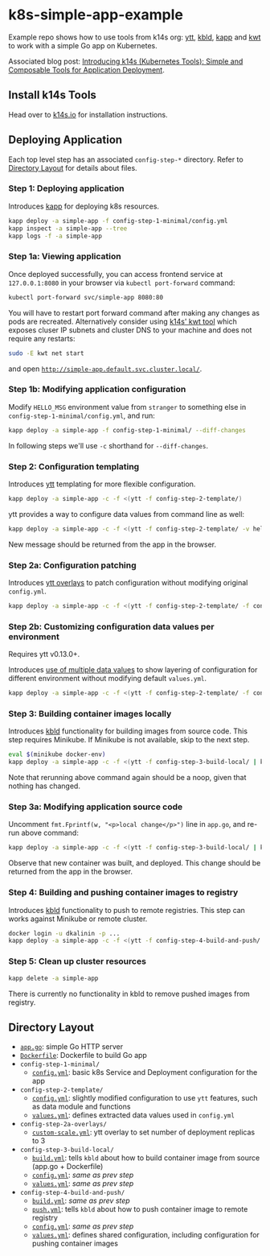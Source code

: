 # k8s-simple-app-example

Example repo shows how to use tools from k14s org: [ytt](https://get-ytt.io), [kbld](https://get-kbld.io), [kapp](https://get-kapp.io) and [kwt](https://github.com/k14s/kapp) to work with a simple Go app on Kubernetes.

Associated blog post: [Introducing k14s (Kubernetes Tools): Simple and Composable Tools for Application Deployment](https://content.pivotal.io/blog/introducing-k14s-kubernetes-tools-simple-and-composable-tools-for-application-deployment).

## Install k14s Tools

Head over to [k14s.io](https://k14s.io/) for installation instructions.

## Deploying Application

Each top level step has an associated `config-step-*` directory. Refer to [Directory Layout](#directory-layout) for details about files.

### Step 1: Deploying application

Introduces [kapp](https://get-kapp.io) for deploying k8s resources.

```bash
kapp deploy -a simple-app -f config-step-1-minimal/config.yml
kapp inspect -a simple-app --tree
kapp logs -f -a simple-app
```

### Step 1a: Viewing application

Once deployed successfully, you can access frontend service at `127.0.0.1:8080` in your browser via `kubectl port-forward` command:

```bash
kubectl port-forward svc/simple-app 8080:80
```

You will have to restart port forward command after making any changes as pods are recreated. Alternatively consider using [k14s' kwt tool](https://github.com/k14s/kwt) which exposes cluser IP subnets and cluster DNS to your machine and does not require any restarts:

```bash
sudo -E kwt net start
```

and open [`http://simple-app.default.svc.cluster.local/`](http://simple-app.default.svc.cluster.local/).

### Step 1b: Modifying application configuration

Modify `HELLO_MSG` environment value from `stranger` to something else in `config-step-1-minimal/config.yml`, and run:

```bash
kapp deploy -a simple-app -f config-step-1-minimal/ --diff-changes
```

In following steps we'll use `-c` shorthand for `--diff-changes`.

### Step 2: Configuration templating

Introduces [ytt](https://get-ytt.io) templating for more flexible configuration.

```bash
kapp deploy -a simple-app -c -f <(ytt -f config-step-2-template/)
```

ytt provides a way to configure data values from command line as well:

```bash
kapp deploy -a simple-app -c -f <(ytt -f config-step-2-template/ -v hello_msg=another-stranger)
```

New message should be returned from the app in the browser.

### Step 2a: Configuration patching

Introduces [ytt overlays](https://github.com/k14s/ytt/blob/develop/docs/lang-ref-ytt-overlay.md) to patch configuration without modifying original `config.yml`.

```bash
kapp deploy -a simple-app -c -f <(ytt -f config-step-2-template/ -f config-step-2a-overlays/custom-scale.yml)
```

### Step 2b: Customizing configuration data values per environment

Requires ytt v0.13.0+.

Introduces [use of multiple data values](https://github.com/k14s/ytt/blob/develop/docs/ytt-data-values.md) to show layering of configuration for different environment without modifying default `values.yml`.

```bash
kapp deploy -a simple-app -c -f <(ytt -f config-step-2-template/ -f config-step-2b-multiple-data-values/)
```

### Step 3: Building container images locally

Introduces [kbld](https://get-kbld.io) functionality for building images from source code. This step requires Minikube. If Minikube is not available, skip to the next step.

```bash
eval $(minikube docker-env)
kapp deploy -a simple-app -c -f <(ytt -f config-step-3-build-local/ | kbld -f-)
```

Note that rerunning above command again should be a noop, given that nothing has changed.

### Step 3a: Modifying application source code

Uncomment `fmt.Fprintf(w, "<p>local change</p>")` line in `app.go`, and re-run above command:

```bash
kapp deploy -a simple-app -c -f <(ytt -f config-step-3-build-local/ | kbld -f-)
```

Observe that new container was built, and deployed. This change should be returned from the app in the browser.

### Step 4: Building and pushing container images to registry

Introduces [kbld](https://get-kbld.io) functionality to push to remote registries. This step can works against Minikube or remote cluster.

```bash
docker login -u dkalinin -p ...
kapp deploy -a simple-app -c -f <(ytt -f config-step-4-build-and-push/ -v push_images=true -v push_images_repo=docker.io/dkalinin/k8s-simple-app | kbld -f-)
```

### Step 5: Clean up cluster resources

```bash
kapp delete -a simple-app
```

There is currently no functionality in kbld to remove pushed images from registry.

## Directory Layout

- [`app.go`](app.go): simple Go HTTP server
- [`Dockerfile`](Dockerfile): Dockerfile to build Go app
- `config-step-1-minimal/`
  - [`config.yml`](config-step-1-minimal/config.yml): basic k8s Service and Deployment configuration for the app
- `config-step-2-template/`
  - [`config.yml`](config-step-2-template/config.yml): slightly modified configuration to use `ytt` features, such as data module and functions
  - [`values.yml`](config-step-2-template/values.yml): defines extracted data values used in `config.yml`
- `config-step-2a-overlays/`
  - [`custom-scale.yml`](config-step-2a-overlays/custom-scale.yml): ytt overlay to set number of deployment replicas to 3
- `config-step-3-build-local/`
  - [`build.yml`](config-step-3-build-local/build.yml): tells `kbld` about how to build container image from source (app.go + Dockerfile)
  - [`config.yml`](config-step-3-build-local/config.yml): _same as prev step_
  - [`values.yml`](config-step-3-build-local/values.yml): _same as prev step_
- `config-step-4-build-and-push/`
  - [`build.yml`](config-step-4-build-and-push/build.yml): _same as prev step_
  - [`push.yml`](config-step-4-build-and-push/push.yml): tells `kbld` about how to push container image to remote registry
  - [`config.yml`](config-step-4-build-and-push/config.yml): _same as prev step_
  - [`values.yml`](config-step-4-build-and-push/values.yml): defines shared configuration, including configuration for pushing container images
